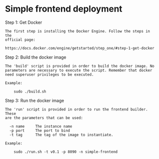 Simple frontend deployment
==============================

Step 1: Get Docker
~~~~~~~~~~~~~~~~~~
The first step is installing the Docker Engine. Follow the steps in the
official page: 

https://docs.docker.com/engine/getstarted/step_one/#step-1-get-docker
~~~~~~~~~~~~~~~~~~

Step 2: Build the docker image
~~~~~~~~~~~~~~~~~~~~~~~~~~~~~~
The 'build' script is provided in order to build the docker image. No 
parameters are necessary to execute the script. Remember that docker 
need superuser privileges to be executed.

Example: 

    sudo ./build.sh
~~~~~~~~~~~~~~~~~~~~~~~~~~~~~~

Step 3: Run the docker image
~~~~~~~~~~~~~~~~~~~~~~~~~~~~
The 'run' script is provided in order to run the frontend builder. These
are the parameters that can be used:

  -n name     The instance name
  -p port     The port to bind
  -t tag      The tag of the image to instantiate.
  
Example:
               
    sudo ./run.sh -t v0.1 -p 8090 -n simple-frontend

~~~~~~~~~~~~~~~~~~~~~~~~~~~~

